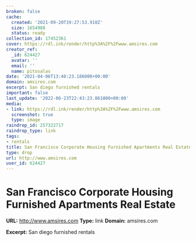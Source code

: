 ```yaml
---
broken: false
cache:
  created: '2021-09-20T19:27:53.910Z'
  size: 1654988
  status: ready
collection_id: 17452361
cover: https://rdl.ink/render/http%3A%2F%2Fwww.amsires.com
creator_ref:
  _id: 624427
  avatar: ''
  email: ''
  name: pitosalas
date: '2021-04-06T13:40:23.186000+00:00'
domain: amsires.com
excerpt: San diego furnished rentals
important: false
last_update: '2022-06-23T22:43:23.861000+00:00'
media:
- link: https://rdl.ink/render/http%3A%2F%2Fwww.amsires.com
  screenshot: true
  type: image
raindrop_id: 257322717
raindrop_type: link
tags:
- rentals
title: San Francisco Corporate Housing Furnished Apartments Real Estate
type: drop
url: http://www.amsires.com
user_id: 624427
---
```


# San Francisco Corporate Housing Furnished Apartments Real Estate

**URL:** http://www.amsires.com
**Type:** link
**Domain:** amsires.com

**Excerpt:** San diego furnished rentals
